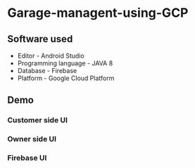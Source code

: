 # Garage-managent-using-GCP

## Software used
* Editor - Android Studio
* Programming language - JAVA 8
* Database - Firebase
* Platform - Google Cloud Platform


## Demo

### Customer side UI

### Owner side UI


### Firebase UI
